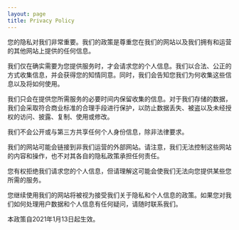 ```yaml
---
layout: page
title: Privacy Policy
---
```

您的隐私对我们非常重要。我们的政策是尊重您在我们的网站以及我们拥有和运营的其他网站上提供的任何信息。

我们仅在确实需要为您提供服务时，才会请求您的个人信息。我们以合法、公正的方式收集信息，并会获得您的知情同意。同时，我们会告知您我们为何收集这些信息以及将如何使用。

我们只会在提供您所需服务的必要时间内保留收集的信息。对于我们存储的数据，我们会采取符合商业标准的合理手段进行保护，以防止数据丢失、被盗以及未经授权的访问、披露、复制、使用或修改。

我们不会公开或与第三方共享任何个人身份信息，除非法律要求。

我们的网站可能会链接到非我们运营的外部网站。请注意，我们无法控制这些网站的内容和操作，也不对其各自的隐私政策承担任何责任。

您有权拒绝我们请求您的个人信息，但请理解这可能会使我们无法向您提供某些您所需的服务。

您继续使用我们的网站将被视为接受我们关于隐私和个人信息的政策。如果您对我们如何处理用户数据和个人信息有任何疑问，请随时联系我们。

本政策自2021年1月13日起生效。
